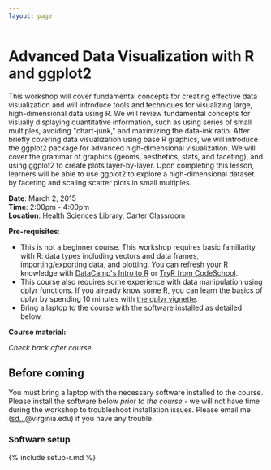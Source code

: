 ```yaml
---
layout: page
---
```


# Advanced Data Visualization with R and ggplot2

This workshop will cover fundamental concepts for creating effective data visualization and will introduce tools and techniques for visualizing large, high-dimensional data using R. We will review fundamental concepts for visually displaying quantitative information, such as using series of small multiples, avoiding "chart-junk," and maximizing the data-ink ratio. After briefly covering data visualization using base R graphics, we will introduce the ggplot2 package for advanced high-dimensional visualization. We will cover the grammar of graphics (geoms, aesthetics, stats, and faceting), and using ggplot2 to create plots layer-by-layer. Upon completing this lesson, learners will be able to use ggplot2 to explore a high-dimensional dataset by faceting and scaling scatter plots in small multiples.

**Date**: March 2, 2015  
**Time**: 2:00pm - 4:00pm  
**Location**: Health Sciences Library, Carter Classroom

**Pre-requisites**:

* This is not a beginner course. This workshop requires basic familiarity with R: data types including vectors and data frames, importing/exporting data, and plotting. You can refresh your R knowledge with [DataCamp's Intro to R](https://www.datacamp.com/courses/introduction-to-r) or [TryR from CodeSchool](http://tryr.codeschool.com/).
* This course also requires some experience with data manipulation using dplyr functions. If you already know some R, you can learn the basics of dplyr by spending 10 minutes with [the dplyr vignette](http://cran.rstudio.com/web/packages/dplyr/vignettes/introduction.html).
* Bring a laptop to the course with the software installed as detailed below.

**Course material:**

_Check back after course_

<!-- Uncomment below to post course material -->
<!--
* [Slides](https://speakerdeck.com/stephenturner/introduction-to-r-for-life-scientists)
* Code used in course:
    * Part I: [Introduction to R](r/r-intro/)
    * Part II: [RNA-seq data analysis](r-deseq2-demo/)
 -->

## Before coming

You must bring a laptop with the necessary software installed to the course. Please install the software below *prior to the course* - we will not have time during the workshop to troubleshoot installation issues. Please email me (<a href="http://www.google.com/recaptcha/mailhide/d?k=01uXi4zl-bIdygzSeXF4649A==&amp;c=_81hv-sTQvJ9rjELjZNDJeAXTvLvkpfD9KEuItpEHTE=" onclick="window.open('http://www.google.com/recaptcha/mailhide/d?k\07501uXi4zl-bIdygzSeXF4649A\75\75\46c\75_81hv-sTQvJ9rjELjZNDJeAXTvLvkpfD9KEuItpEHTE\075', '', 'toolbar=0,scrollbars=0,location=0,statusbar=0,menubar=0,resizable=0,width=500,height=300'); return false;" title="Reveal this e-mail address">sd...</a>@virginia.edu) if you have any trouble.

### Software setup

{% include setup-r.md %}
